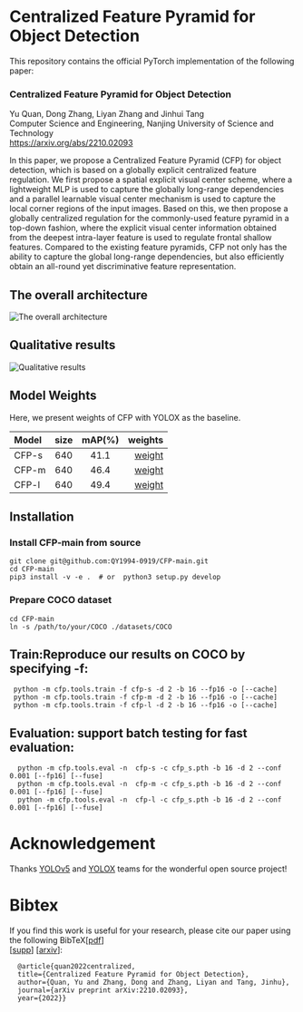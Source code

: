 # Centralized Feature Pyramid for Object Detection

This repository contains the official PyTorch implementation of the following paper: 

### Centralized Feature Pyramid for Object Detection  

Yu Quan,  Dong Zhang, Liyan Zhang and Jinhui Tang  
Computer Science and Engineering, Nanjing University of Science and Technology   
https://arxiv.org/abs/2210.02093

In this paper, we propose a Centralized Feature Pyramid (CFP) for object detection, which is based on a globally explicit centralized feature regulation. We first propose a spatial explicit visual center scheme, where a lightweight MLP is used to capture the globally long-range dependencies and a parallel learnable visual center mechanism is used to capture the local corner regions of the input images. Based on this, we then propose a globally centralized regulation for the commonly-used feature pyramid in a top-down fashion, where the explicit visual center information obtained from the deepest intra-layer feature is used to regulate frontal shallow features. Compared to the existing feature pyramids, CFP not only has the ability to capture the global long-range dependencies, but also efficiently obtain an all-round yet discriminative feature representation.

## The overall architecture

![The overall architecture](https://github.com/QY1994-0919/CFP-master/blob/main/assets/overall.png)<br>

## Qualitative results

![Qualitative results](https://github.com/QY1994-0919/CFPNet/blob/main/assets/results.png)<br>

## Model Weights<br>
 Here, we present weights of CFP with YOLOX as the baseline.<br>
 
| Model | size | mAP(%) | weights |
| :--- | :---: | :---: | ---: |
| CFP-s | 640 | 41.1 | [weight](https://pan.baidu.com/disk/main#/index?category=all&path=%2FCFP-main%2Fweights) | 
| CFP-m | 640 | 46.4 | [weight](https://pan.baidu.com/disk/main#/index?category=all&path=%2FCFP-main%2Fweights) |
| CFP-l | 640 | 49.4 | [weight](https://pan.baidu.com/disk/main#/index?category=all&path=%2FCFP-main%2Fweights) | 

## Installation<br>
  ### Install CFP-main from source<br>
  
  	git clone git@github.com:QY1994-0919/CFP-main.git         
    cd CFP-main    
    pip3 install -v -e .  # or  python3 setup.py develop   
   
  ### Prepare COCO dataset<br>

    cd CFP-main   
    ln -s /path/to/your/COCO ./datasets/COCO   
    
## Train:Reproduce our results on COCO by specifying -f:<br>

     python -m cfp.tools.train -f cfp-s -d 2 -b 16 --fp16 -o [--cache]
     python -m cfp.tools.train -f cfp-m -d 2 -b 16 --fp16 -o [--cache]
     python -m cfp.tools.train -f cfp-l -d 2 -b 16 --fp16 -o [--cache]
                                                                   
## Evaluation: support batch testing for fast evaluation:<br>
                                  
      python -m cfp.tools.eval -n  cfp-s -c cfp_s.pth -b 16 -d 2 --conf 0.001 [--fp16] [--fuse]
      python -m cfp.tools.eval -n  cfp-m -c cfp_s.pth -b 16 -d 2 --conf 0.001 [--fp16] [--fuse]
      python -m cfp.tools.eval -n  cfp-l -c cfp_s.pth -b 16 -d 2 --conf 0.001 [--fp16] [--fuse]
                            

# Acknowledgement<br>
 Thanks [YOLOv5](https://github.com/ultralytics/yolov5) and [YOLOX](https://arxiv.org/abs/2107.08430) teams for the wonderful open source project!

# Bibtex
If you find this work is useful for your research, please cite our paper using the following BibTeX[[pdf](https://github.com/QY1994-0919/CFPNet.git)]<br>
[[supp](https://arxiv.org/abs/2210.02093)] [[arxiv](https://arxiv.org/abs/2210.02093)]:<br>


      @article{quan2022centralized,
      title={Centralized Feature Pyramid for Object Detection},
      author={Quan, Yu and Zhang, Dong and Zhang, Liyan and Tang, Jinhu},
      journal={arXiv preprint arXiv:2210.02093},
      year={2022}}

